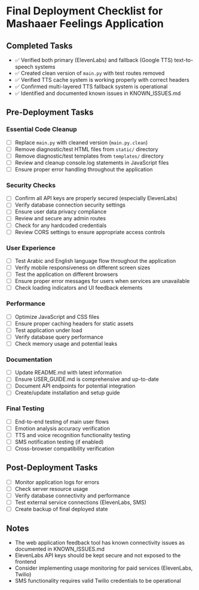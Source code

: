 # Final Deployment Checklist for Mashaaer Feelings Application

## Completed Tasks
- ✅ Verified both primary (ElevenLabs) and fallback (Google TTS) text-to-speech systems
- ✅ Created clean version of `main.py` with test routes removed
- ✅ Verified TTS cache system is working properly with correct headers
- ✅ Confirmed multi-layered TTS fallback system is operational
- ✅ Identified and documented known issues in KNOWN_ISSUES.md

## Pre-Deployment Tasks

### Essential Code Cleanup
- [ ] Replace `main.py` with cleaned version (`main.py.clean`)
- [ ] Remove diagnostic/test HTML files from `static/` directory
- [ ] Remove diagnostic/test templates from `templates/` directory
- [ ] Review and cleanup console.log statements in JavaScript files
- [ ] Ensure proper error handling throughout the application

### Security Checks
- [ ] Confirm all API keys are properly secured (especially ElevenLabs)
- [ ] Verify database connection security settings
- [ ] Ensure user data privacy compliance
- [ ] Review and secure any admin routes
- [ ] Check for any hardcoded credentials
- [ ] Review CORS settings to ensure appropriate access controls

### User Experience
- [ ] Test Arabic and English language flow throughout the application
- [ ] Verify mobile responsiveness on different screen sizes
- [ ] Test the application on different browsers
- [ ] Ensure proper error messages for users when services are unavailable
- [ ] Check loading indicators and UI feedback elements

### Performance
- [ ] Optimize JavaScript and CSS files
- [ ] Ensure proper caching headers for static assets
- [ ] Test application under load
- [ ] Verify database query performance
- [ ] Check memory usage and potential leaks

### Documentation
- [ ] Update README.md with latest information
- [ ] Ensure USER_GUIDE.md is comprehensive and up-to-date
- [ ] Document API endpoints for potential integration
- [ ] Create/update installation and setup guide

### Final Testing
- [ ] End-to-end testing of main user flows
- [ ] Emotion analysis accuracy verification
- [ ] TTS and voice recognition functionality testing
- [ ] SMS notification testing (if enabled)
- [ ] Cross-browser compatibility verification

## Post-Deployment Tasks
- [ ] Monitor application logs for errors
- [ ] Check server resource usage
- [ ] Verify database connectivity and performance
- [ ] Test external service connections (ElevenLabs, SMS)
- [ ] Create backup of final deployed state

## Notes
- The web application feedback tool has known connectivity issues as documented in KNOWN_ISSUES.md
- ElevenLabs API keys should be kept secure and not exposed to the frontend
- Consider implementing usage monitoring for paid services (ElevenLabs, Twilio)
- SMS functionality requires valid Twilio credentials to be operational